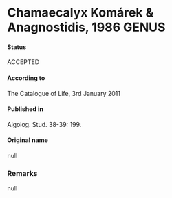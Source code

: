 # Chamaecalyx Komárek & Anagnostidis, 1986 GENUS

#### Status
ACCEPTED

#### According to
The Catalogue of Life, 3rd January 2011

#### Published in
Algolog. Stud. 38-39: 199.

#### Original name
null

### Remarks
null